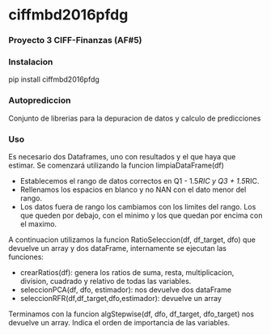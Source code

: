 # ciffmbd2016pfdg
### Proyecto 3 CIFF-Finanzas (AF#5)

### Instalacion

pip install ciffmbd2016pfdg

### Autoprediccion

Conjunto de librerias para la depuracion de datos y calculo de predicciones

### Uso

Es necesario dos Dataframes, uno con resultados y el que haya que estimar.
Se comenzará utilizando la funcion limpiaDataFrame(df)
- Establecemos el rango de datos correctos en Q1 - 1.5*RIC y Q3 + 1.5*RIC.
- Rellenamos los espacios en blanco y no NAN con el dato menor del rango.
- Los datos fuera de rango los cambiamos con los limites del rango. Los que queden por debajo, con el minimo y los que quedan por encima con el maximo.

A continuacion utilizamos la funcion RatioSeleccion(df, df_target, dfo) que devuelve un array y dos dataFrame, internamente se ejecutan las funciones:
- crearRatios(df): genera los ratios de suma, resta, multiplicacion, division, cuadrado y relativo de todas las variables.
- seleccionPCA(df, dfo, estimador): nos devuelve dos dataFrame
- seleccionRFR(df,df_target,dfo,estimador): devuelve un array

Terminamos con la funcion algStepwise(df, dfo, df_target, dfo_target) nos devuelve un array. Indica el orden de importancia de las variables.
